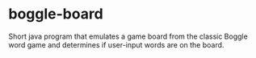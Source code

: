 # boggle-board
Short java program that emulates a game board from the classic Boggle word game and determines if user-input words are on the board.
